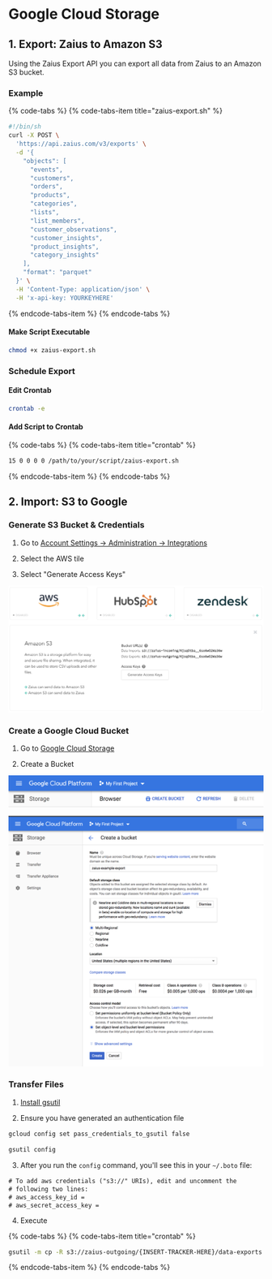 # Google Cloud Storage

## 1. Export: Zaius to Amazon S3

Using the Zaius Export API you can export all data from Zaius to an Amazon S3 bucket. 

### Example

{% code-tabs %}
{% code-tabs-item title="zaius-export.sh" %}
```bash
#!/bin/sh
curl -X POST \
  'https://api.zaius.com/v3/exports' \
  -d '{
    "objects": [
      "events",
      "customers",
      "orders",
      "products",
      "categories",
      "lists",
      "list_members",
      "customer_observations",
      "customer_insights",
      "product_insights",
      "category_insights"
    ],
    "format": "parquet"
  }' \
  -H 'Content-Type: application/json' \
  -H 'x-api-key: YOURKEYHERE'
```
{% endcode-tabs-item %}
{% endcode-tabs %}

#### Make Script Executable

```bash
chmod +x zaius-export.sh
```

### Schedule Export

#### Edit Crontab

```bash
crontab -e
```

#### Add Script to Crontab

{% code-tabs %}
{% code-tabs-item title="crontab" %}
```bash
15 0 0 0 0 /path/to/your/script/zaius-export.sh
```
{% endcode-tabs-item %}
{% endcode-tabs %}

## 2. Import: S3 to Google

### Generate S3 Bucket & Credentials

1. Go to [Account Settings -&gt; Administration -&gt; Integrations](https://app.zaius.com/app?#/integrations)

2. Select the AWS tile

3. Select "Generate Access Keys"

![](../.gitbook/assets/screen-shot-2019-04-11-at-2.50.47-pm.png)

### Create a Google Cloud Bucket

1. Go to [Google Cloud Storage](https://console.cloud.google.com/storage/browser)

2. Create a Bucket

![Select &quot;Create Bucket&quot;](../.gitbook/assets/image%20%282%29.png)

![Give the bucket a unique name e.g. zaius-mycompany-export](../.gitbook/assets/image%20%281%29.png)

### Transfer Files

1. [Install gsutil](https://cloud.google.com/storage/docs/quickstart-gsutil)

2. Ensure you have generated an authentication file

```bash
gcloud config set pass_credentials_to_gsutil false
```

```bash
gsutil config
```

3. After you run the `config` command, you'll see this in your `~/.boto` file:

```text
# To add aws credentials ("s3://" URIs), edit and uncomment the
# following two lines:
# aws_access_key_id = 
# aws_secret_access_key = 
```

4. Execute

{% code-tabs %}
{% code-tabs-item title="crontab" %}
```bash
gsutil -m cp -R s3://zaius-outgoing/{INSERT-TRACKER-HERE}/data-exports gs://zaius-example-export
```
{% endcode-tabs-item %}
{% endcode-tabs %}



